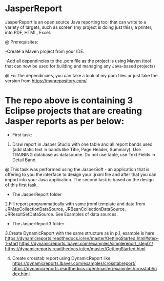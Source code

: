 # JasperReport
JasperReport is an open source Java reporting tool that can write to a variety of targets, such as screen (my project is doing just this), a printer, into PDF, HTML, Excel.

@ Prerequisites:

-Create a Maven project from your IDE.

-Add all dependincies to the .pom file as the project is using Maven (tool that can now be used for building and managing any Java-based projects)

@ For the dependincies, you can take a look at my pom files or just take the version from https://mvnrepository.com/

# The repo above is containing 3 Eclipse projects that are creating Jasper reports as per below:
* First task:

1. Draw report in Jasper Studio with one table and all report bands used (add static text in bands like Title, Page Header, Summary). Use TRAINING database as datasource. Do not use table, use Text Fields in Detail Band.

@ This task was performed using the JasperSoft - an application that is offering to you the interface to design your .jrxml file and after that you can import into your Java application. The second task is based on the design of this first task.

* The JasperReport folder

2.Fill report programmatically with same jrxml template and data from JRMapCollectionDataSource, JRBeanCollectionDataSource, JRResultSetDataSource. See Examples of data sources. 

* The JasperReport3 folder

3.Create DynamicReport with the same structure as in p.1, example is here 
https://dynamicreports.readthedocs.io/en/master/GettingStarted.html#step-1-start
https://dynamicreports.lbayer.com/examples/simplereport_step01/
https://dynamicreports.readthedocs.io/en/master/GettingStarted.html

4. Create crosstab report using DynamicReport like 
https://dynamicreports.lbayer.com/examples/crosstabreport/
https://dynamicreports.readthedocs.io/en/master/examples/crosstab/index.html





